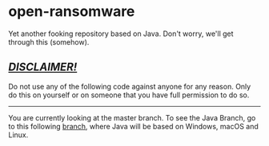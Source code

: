 # open-ransomware
Yet another fooking repository based on Java. Don't worry, we'll get through this (somehow).

## <u>***DISCLAIMER!***</u>
Do not use any of the following code against anyone for any reason. Only do this on
yourself or on someone that you have full permission to do so.

***

You are currently looking at the master branch. To see the Java Branch, go to
this following [branch](https://github.com/BeChris100/open-ransomware/tree/java),
where Java will be based on Windows, macOS and Linux.